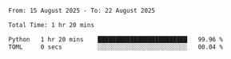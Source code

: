 <!--START_SECTION:waka-->

```txt
From: 15 August 2025 - To: 22 August 2025

Total Time: 1 hr 20 mins

Python   1 hr 20 mins    █████████████████████████   99.96 %
TOML     0 secs          ░░░░░░░░░░░░░░░░░░░░░░░░░   00.04 %
```

<!--END_SECTION:waka-->
